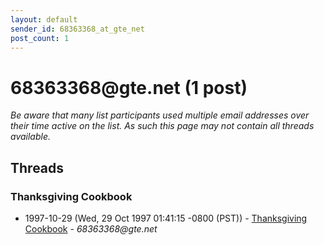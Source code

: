```yaml
---
layout: default
sender_id: 68363368_at_gte_net
post_count: 1
---
```


# 68363368<span>@</span>gte.net (1 post)

_Be aware that many list participants used multiple email addresses over their time active on the list. As such this page may not contain all threads available._

## Threads

### Thanksgiving Cookbook
+ 1997-10-29 (Wed, 29 Oct 1997 01:41:15 -0800 (PST)) - [Thanksgiving Cookbook](/archive/1997/10/3fee87bd7680d7b3d074964d5345152bb4c037f98e877c48c3d2b7aa35d53e3b) - _68363368@gte.net_

